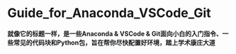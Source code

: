 # Guide_for_Anaconda_VSCode_Git
**就像它的标题一样，是一些Anaconda & VSCode & Git面向小白的入门指令、一些常见的代码块和Python包，旨在帮你尽快配置好环境，踏上学术康庄大道**
